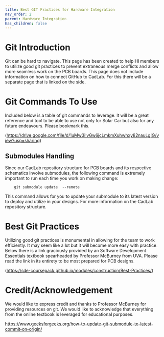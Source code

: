 ```yaml
---
title: Best GIT Practices for Hardware Integration
nav_order: 2
parent: Hardware Integration
has_children: false
---
```

#  Git Introduction


Git can be hard to navigate. This page has been created to help HI members to utilize good git practices to prevent extraneous merge conflicts and allow more seamless work on the PCB boards. This page does not include information on how to connect GitHub to CadLab. For this there will be a separate page that is linked on the side.


# Git Commands To Use
Included below is a table of git commands to leverage. It will be a great reference and tool to be able to use not only for Solar Car but also for any future endeavours. Please bookmark this.

(https://drive.google.com/file/d/1uMw3iIvGw6jcLmkmXuhwhxy82nauLgIG/view?usp=sharing)

## Submodules Handling
Since our CadLab repository structure for PCB boards and its respective schematics involve submodules, the following command is extremely important to run each time you work on making change: 

        git submodule update  --remote

This command allows for you to update your submodule to its latest version to deploy and utilize in your designs. For more information on the CadLab repository structure. 

# Best Git Practices


Utilizing good git practices is monumental in allowing for the team to work efficiently. It may seem like a lot but it will become more easy with practice. Below there is a link graciously provided by an Software Development Essentials textbook spearheaded by Professor McBurney from UVA. Please read the link in its entirety to be most prepared for PCB designs.


(https://sde-coursepack.github.io/modules/construction/Best-Practices/)




# Credit/Acknowledgement


We would like to express credit and thanks to Professor McBurney for providing resources on git. We would like to acknowledge that everything from the online textbook is leveraged for educational purposes.

https://www.geeksforgeeks.org/how-to-update-git-submodule-to-latest-commit-on-origin/

